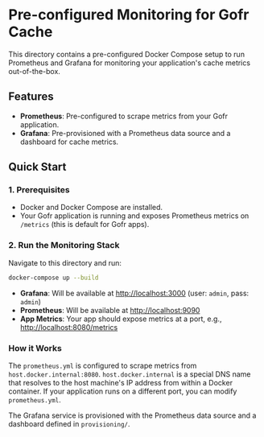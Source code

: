 # Pre-configured Monitoring for Gofr Cache

This directory contains a pre-configured Docker Compose setup to run Prometheus and Grafana for monitoring your application's cache metrics out-of-the-box.

## Features

- **Prometheus**: Pre-configured to scrape metrics from your Gofr application.
- **Grafana**: Pre-provisioned with a Prometheus data source and a dashboard for cache metrics.

## Quick Start

### 1. Prerequisites
- Docker and Docker Compose are installed.
- Your Gofr application is running and exposes Prometheus metrics on `/metrics` (this is default for Gofr apps).

### 2. Run the Monitoring Stack

Navigate to this directory and run:
```sh
docker-compose up --build
```
- **Grafana**: Will be available at [http://localhost:3000](http://localhost:3000) (user: `admin`, pass: `admin`)
- **Prometheus**: Will be available at [http://localhost:9090](http://localhost:9090)
- **App Metrics**: Your app should expose metrics at a port, e.g., [http://localhost:8080/metrics](http://localhost:8080/metrics)

### How it Works

The `prometheus.yml` is configured to scrape metrics from `host.docker.internal:8080`. `host.docker.internal` is a special DNS name that resolves to the host machine's IP address from within a Docker container. If your application runs on a different port, you can modify `prometheus.yml`.

The Grafana service is provisioned with the Prometheus data source and a dashboard defined in `provisioning/`.
